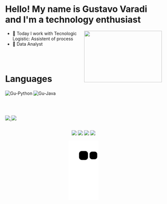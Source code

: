 # Hello! My name is Gustavo Varadi and I'm a technology enthusiast
<div>
	<img align=right src="https://media.giphy.com/media/4SdFG1BbqiJEI/giphy.gif" width="250" height="166"/>

- 🚚 Today I work with Tecnologic Logistic: Assistent of process
- 🎲 Data Analyst
</div>

<br>

<div><br>
	<h1> Languages </h1>
 	<img align=center alt="Gu-Python" height="60" width="80" src="https://cdn.jsdelivr.net/gh/devicons/devicon/icons/python/python-original.svg">
  	<img align=center alt="Gu-Java" height="60" width="80" src="https://cdn.jsdelivr.net/gh/devicons/devicon/icons/java/java-original.svg">
</div>

<br>

##

<br>

<div>
 	<a href="https://github.com/GustavoVaradi">
 	<img height="42%" src="https://github-readme-stats.vercel.app/api?username=GustavoVaradi&show_icons=true&theme=midnight-purple&include_all_commits=true&count_private=true"/>
 	<img height="50%" src="https://github-readme-stats.vercel.app/api/top-langs/?username=GustavoVaradi&layout=compact&langs_count=7&theme=midnight-purple"/>
</div>

##	
	
<div align=center>
  	<a align=center href="https://www.instagram.com/_varadigu" target="_blank"><img src="https://img.shields.io/badge/-Instagram-%23E4405F?style=for-the-badge&logo=instagram&logoColor=white" target="_blank"></a>
 	<a align=center href="https://www.discordapp.com/users/varadi#7303" target="_blank"><img src="https://img.shields.io/badge/Discord-7289DA?style=for-the-badge&logo=discord&logoColor=white" target="_blank"></a> 
  	<a align=center href = "mailto:varadigustavo2@gmail.com"><img src="https://img.shields.io/badge/-Gmail-%23333?style=for-the-badge&logo=gmail&logoColor=white" target="_blank"></a>
  	<a align=center href="https://www.linkedin.com/in/gustavo-v-701156135/" target="_blank"><img src="https://img.shields.io/badge/-LinkedIn-%230077B5?style=for-the-badge&logo=linkedin&logoColor=white" target="_blank"></a> 
	
![Snake animation](https://github.com/GustavoVaradi/GustavoVaradi/blob/output/github-contribution-grid-snake.svg)
</div>
